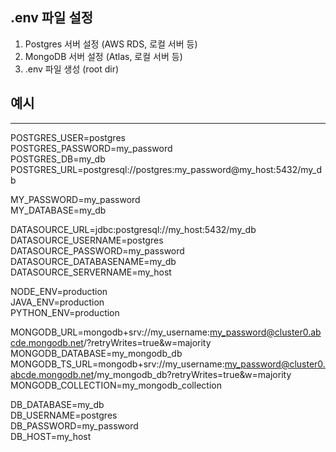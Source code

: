 ## .env 파일 설정

1. Postgres 서버 설정 (AWS RDS, 로컬 서버 등)
2. MongoDB 서버 설정 (Atlas, 로컬 서버 등)
3. .env 파일 생성 (root dir)

## 예시
--- 

POSTGRES_USER=postgres <br />
POSTGRES_PASSWORD=my_password  <br />
POSTGRES_DB=my_db <br />
POSTGRES_URL=postgresql://postgres:my_password@my_host:5432/my_db  <br />

MY_PASSWORD=my_password  <br />
MY_DATABASE=my_db <br />

DATASOURCE_URL=jdbc:postgresql://my_host:5432/my_db <br />
DATASOURCE_USERNAME=postgres <br />
DATASOURCE_PASSWORD=my_password <br />
DATASOURCE_DATABASENAME=my_db <br />
DATASOURCE_SERVERNAME=my_host <br />

NODE_ENV=production <br />
JAVA_ENV=production <br />
PYTHON_ENV=production <br />

MONGODB_URL=mongodb+srv://my_username:my_password@cluster0.abcde.mongodb.net/?retryWrites=true&w=majority <br />
MONGODB_DATABASE=my_mongodb_db <br />
MONGODB_TS_URL=mongodb+srv://my_username:my_password@cluster0.abcde.mongodb.net/my_mongodb_db?retryWrites=true&w=majority <br />
MONGODB_COLLECTION=my_mongodb_collection <br />

DB_DATABASE=my_db <br />
DB_USERNAME=postgres <br />
DB_PASSWORD=my_password <br />
DB_HOST=my_host <br />
